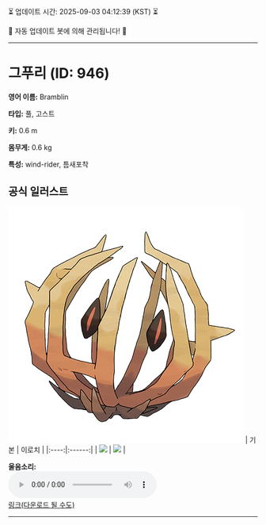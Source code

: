 
⏳ 업데이트 시간: 2025-09-03 04:12:39 (KST) ⏳

🤖 자동 업데이트 봇에 의해 관리됩니다! 🤖

---

# 그푸리 (ID: 946)
**영어 이름:** Bramblin

**타입:** 풀, 고스트

**키:** 0.6 m

**몸무게:** 0.6 kg

**특성:** wind-rider, 틈새포착

## 공식 일러스트
![](https://raw.githubusercontent.com/PokeAPI/sprites/master/sprites/pokemon/other/official-artwork/946.png)
| 기본 | 이로치 |
|:----:|:------:|
| <img src="http://play.pokemonshowdown.com/sprites/ani/bramblin.gif" width="200"> | <img src="http://play.pokemonshowdown.com/sprites/ani-shiny/bramblin.gif" width="200"> |

**울음소리:**<br><audio controls src="https://raw.githubusercontent.com/PokeAPI/cries/main/cries/pokemon/latest/946.ogg"></audio><br> [링크(다운로드 될 수도)](https://raw.githubusercontent.com/PokeAPI/cries/main/cries/pokemon/latest/946.ogg)


---
